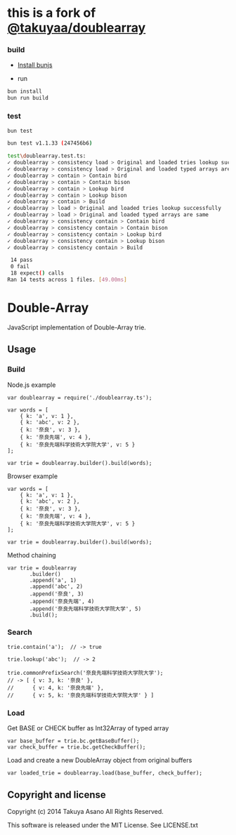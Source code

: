 # this is a fork of [@takuyaa/doublearray](https://github.com/takuyaa/doublearray)

### build

- [Install bunjs](https://bun.sh/)

- run

```bash
bun install
bun run build
```

### test

```bash
bun test
```

```bash
bun test v1.1.33 (247456b6)

test\doublearray.test.ts:
✓ doublearray > consistency load > Original and loaded tries lookup successfully
✓ doublearray > consistency load > Original and loaded typed arrays are same
✓ doublearray > contain > Contain bird
✓ doublearray > contain > Contain bison
✓ doublearray > contain > Lookup bird
✓ doublearray > contain > Lookup bison
✓ doublearray > contain > Build
✓ doublearray > load > Original and loaded tries lookup successfully
✓ doublearray > load > Original and loaded typed arrays are same
✓ doublearray > consistency contain > Contain bird
✓ doublearray > consistency contain > Contain bison
✓ doublearray > consistency contain > Lookup bird
✓ doublearray > consistency contain > Lookup bison
✓ doublearray > consistency contain > Build

 14 pass
 0 fail
 18 expect() calls
Ran 14 tests across 1 files. [49.00ms]
```

Double-Array
============

JavaScript implementation of Double-Array trie.

Usage
-----

### Build

Node.js example

    var doublearray = require('./doublearray.ts');

    var words = [
        { k: 'a', v: 1 },
        { k: 'abc', v: 2 },
        { k: '奈良', v: 3 },
        { k: '奈良先端', v: 4 },
        { k: '奈良先端科学技術大学院大学', v: 5 }
    ];

    var trie = doublearray.builder().build(words);

Browser example

    var words = [
        { k: 'a', v: 1 },
        { k: 'abc', v: 2 },
        { k: '奈良', v: 3 },
        { k: '奈良先端', v: 4 },
        { k: '奈良先端科学技術大学院大学', v: 5 }
    ];

    var trie = doublearray.builder().build(words);

Method chaining

    var trie = doublearray
           .builder()
           .append('a', 1)
           .append('abc', 2)
           .append('奈良', 3)
           .append('奈良先端', 4)
           .append('奈良先端科学技術大学院大学', 5)
           .build();

### Search

    trie.contain('a');  // -> true

    trie.lookup('abc');  // -> 2

    trie.commonPrefixSearch('奈良先端科学技術大学院大学');
    // -> [ { v: 3, k: '奈良' },
    //      { v: 4, k: '奈良先端' },
    //      { v: 5, k: '奈良先端科学技術大学院大学' } ]

### Load

Get BASE or CHECK buffer as Int32Array of typed array

    var base_buffer = trie.bc.getBaseBuffer();
    var check_buffer = trie.bc.getCheckBuffer();

Load and create a new DoubleArray object from original buffers

    var loaded_trie = doublearray.load(base_buffer, check_buffer);

Copyright and license
---------------------

Copyright (c) 2014 Takuya Asano All Rights Reserved.

This software is released under the MIT License.
See LICENSE.txt
